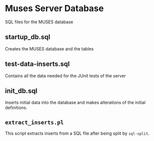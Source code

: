 Muses Server Database
===========

SQL files for the MUSES database

## startup_db.sql

Creates the MUSES database and the tables

## test-data-inserts.sql

Contains all the data needed for the JUnit tests of the server

## init_db.sql

Inserts initial data into the database and makes alterations of the initial definitions. 

## `extract_inserts.pl`

This script extracts inserts from a SQL file after being split by `sql-split`. 

